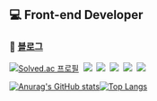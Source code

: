 ## 💻 Front-end Developer
###  📃 [블로그](https://velog.io/@anjin7)

[![Solved.ac
프로필](http://mazassumnida.wtf/api/mini/generate_badge?boj=wldls0719)](https://solved.ac/wldls0719)
&nbsp;<img src="https://img.shields.io/badge/HTML5-E34F26?style=flat&logo=html5&logoColor=ffffff"/>
&nbsp;<img src="https://img.shields.io/badge/CSS3-1572B6?style=flat&logo=css3&logoColor=ffffff"/>
&nbsp;<img src="https://img.shields.io/badge/JavaScript-F7DF1E?style=flat&logo=javascript&logoColor=222222"/>
&nbsp;<img src="https://img.shields.io/badge/React-222222?style=flat&logo=react&logoColor=61DAFB"/>
&nbsp;<img src="https://img.shields.io/badge/TypeScript-3178C6?style=flat&logo=typescript&logoColor=ffffff"/>

 

[![Anurag's GitHub stats](https://github-readme-stats.vercel.app/api?username=anjin7&hide=stars&show_icons=true)](https://github.com/anjin7/github-readme-stats)[![Top Langs](https://github-readme-stats.vercel.app/api/top-langs/?username=anjin7&layout=compact&exclude_repo=dolce_beauty)](https://github.com/anjin7/github-readme-stats)






<!-- <img src="https://img.shields.io/badge/{내용}-{배경 색깔}?style={스타일}&logo={로고이름}&logoColor={로고 색깔}"/> -->

<!--
**anjin7/anjin7** is a ✨ _special_ ✨ repository because its `README.md` (this file) appears on your GitHub profile.
- 🔭 I’m currently working on ...
- 🌱 I’m currently learning ...
- 👯 I’m looking to collaborate on ...
- 🤔 I’m looking for help with ...
- 💬 Ask me about ...
- 📫 How to reach me: ...
- 😄 Pronouns: ...
- ⚡ Fun fact: ...
-->
